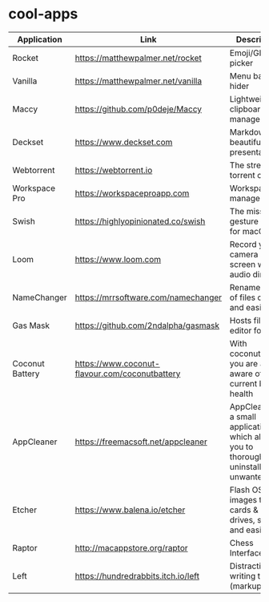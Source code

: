 # cool-apps

| Application |     Link    | Description   | OS |
| ----------- | ----------- | ------------- | -- |
| Rocket | https://matthewpalmer.net/rocket | Emoji/GIF picker | Mac |
| Vanilla | https://matthewpalmer.net/vanilla | Menu bar icon hider | Mac |
| Maccy | https://github.com/p0deje/Maccy | Lightweight clipboard manager | Mac |
| Deckset | https://www.deckset.com | Markdown to beautiful presentations | Mac |
| Webtorrent | https://webtorrent.io | The streaming torrent client | Mac, Linux, Windows |
| Workspace Pro | https://workspaceproapp.com | Workspace manager | Mac |
| Swish | https://highlyopinionated.co/swish | The missing gesture layer for macOS | Mac |
| Loom | https://www.loom.com | Record your camera and screen with audio directly | Mac, Windows, Chromebooks |
| NameChanger | https://mrrsoftware.com/namechanger | Rename a list of files quickly and easily | Mac |
| Gas Mask | https://github.com/2ndalpha/gasmask | Hosts file editor for OS X | Mac |
| Coconut Battery | https://www.coconut-flavour.com/coconutbattery | With coconutBattery you are always aware of your current battery health | Mac |
| AppCleaner | https://freemacsoft.net/appcleaner | AppCleaner is a small application which allows you to thoroughly uninstall unwanted apps | Mac |
| Etcher | https://www.balena.io/etcher | Flash OS images to SD cards & USB drives, safely and easily | Mac |
| Raptor | http://macappstore.org/raptor | Chess Interface | Mac |
| Left | https://hundredrabbits.itch.io/left | Distractionless writing tool (markup) | Mac, Linux, Windows |
